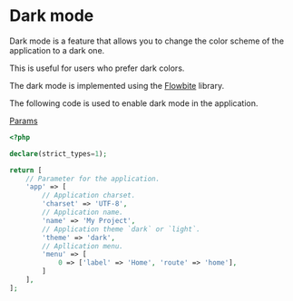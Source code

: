 # Dark mode

Dark mode is a feature that allows you to change the color scheme of the application to a dark one.

This is useful for users who prefer dark colors.

The dark mode is implemented using the [Flowbite](https://flowbite.com/) library.

The following code is used to enable dark mode in the application.

[Params](https://github.com/yii-tools/demo/blob/add-menu-demo/config/application-params.php)

```php
<?php

declare(strict_types=1);

return [
    // Parameter for the application.
    'app' => [
        // Application charset.
        'charset' => 'UTF-8',
        // Application name.
        'name' => 'My Project',
        // Application theme `dark` or `light`.
        'theme' => 'dark',
        // Apllication menu.
        'menu' => [
            0 => ['label' => 'Home', 'route' => 'home'],
        ]
    ],
];
```
